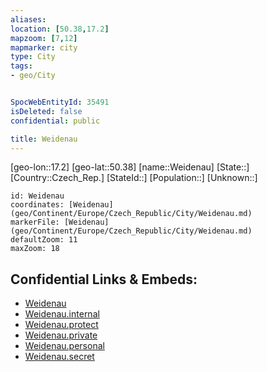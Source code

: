 ```yaml
---
aliases: 
location: [50.38,17.2]
mapzoom: [7,12] 
mapmarker: city 
type: City
tags:
- geo/City


SpocWebEntityId: 35491
isDeleted: false
confidential: public

title: Weidenau
---
```

[geo-lon::17.2]
[geo-lat::50.38]
[name::Weidenau]
[State::]
[Country::Czech_Rep.]
[StateId::]
[Population::]
[Unknown::]


```leaflet
id: Weidenau
coordinates: [Weidenau](geo/Continent/Europe/Czech_Republic/City/Weidenau.md)
markerFile: [Weidenau](geo/Continent/Europe/Czech_Republic/City/Weidenau.md)
defaultZoom: 11 
maxZoom: 18
```


## Confidential Links & Embeds: 
- [Weidenau](../../../../../../_public/geo/Continent/Europe/Czech_Republic/City/Weidenau.md) 
- [Weidenau.internal](../../../../../../_internal/geo/Continent/Europe/Czech_Republic/City/Weidenau.internal.md) 
- [Weidenau.protect](../../../../../../_protect/geo/Continent/Europe/Czech_Republic/City/Weidenau.protect.md) 
- [Weidenau.private](../../../../../../_private/geo/Continent/Europe/Czech_Republic/City/Weidenau.private.md) 
- [Weidenau.personal](../../../../../../_personal/geo/Continent/Europe/Czech_Republic/City/Weidenau.personal.md) 
- [Weidenau.secret](../../../../../../_secret/geo/Continent/Europe/Czech_Republic/City/Weidenau.secret.md) 
